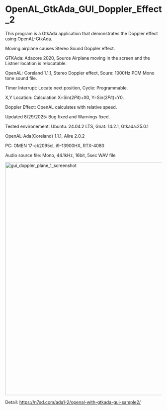 # OpenAL_GtkAda_GUI_Doppler_Effect_2

This program is a GtkAda application that demonstrates the Doppler effect using OpenAL-GtkAda.

Moving airplane causes Stereo Sound Doppler effect.

GTKAda: Adacore 2020, Source Airplane moving in the screen and the Listner location is relocatable.

OpenAL: Coreland 1.1.1, Stereo Doppler effect, Soure: 1000Hz PCM Mono tone sound file.

Timer Interrupt: Locate next position, Cycle: Programmable.

X,Y Location: Calculation X=Sin(2*Pi*t)+X0, Y=Sin(2*Pi*t)+Y0.

Doppler Effect: OpenAL calculates with relative speed.

Updated 8/29/2025: Bug fixed and Warnings fixed.

Tested environement:
Ubuntu: 24.04.2 LTS, Gnat: 14.2.1, Gtkada:25.0.1

OpenAL-Ada(Coreland) 1.1.1, Alire 2.0.2

PC: OMEN 17-ck2095cl, i9-13900HX, RTX-4080

Audio source file: Mono, 44.1kHz, 16bit, 5sec WAV file

<img width="1100" height="750" alt="gui_doppler_plane_1_screenshot" src="https://github.com/user-attachments/assets/659bc34e-b787-44db-a46f-28dd6257ad90" />

Detail: https://n7sd.com/ada1-2/openal-with-gtkada-gui-sample2/

